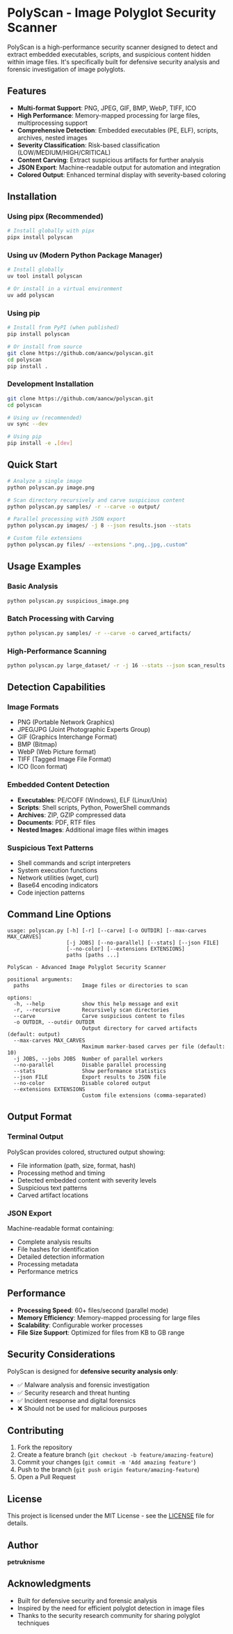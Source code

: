 # PolyScan - Image Polyglot Security Scanner

PolyScan is a high-performance security scanner designed to detect and extract embedded executables, scripts, and suspicious content hidden within image files. It's specifically built for defensive security analysis and forensic investigation of image polyglots.

## Features

- **Multi-format Support**: PNG, JPEG, GIF, BMP, WebP, TIFF, ICO
- **High Performance**: Memory-mapped processing for large files, multiprocessing support
- **Comprehensive Detection**: Embedded executables (PE, ELF), scripts, archives, nested images
- **Severity Classification**: Risk-based classification (LOW/MEDIUM/HIGH/CRITICAL)
- **Content Carving**: Extract suspicious artifacts for further analysis
- **JSON Export**: Machine-readable output for automation and integration
- **Colored Output**: Enhanced terminal display with severity-based coloring

## Installation

### Using pipx (Recommended)

```bash
# Install globally with pipx
pipx install polyscan
```

### Using uv (Modern Python Package Manager)

```bash
# Install globally
uv tool install polyscan

# Or install in a virtual environment
uv add polyscan
```

### Using pip

```bash
# Install from PyPI (when published)
pip install polyscan

# Or install from source
git clone https://github.com/aancw/polyscan.git
cd polyscan
pip install .
```

### Development Installation

```bash
git clone https://github.com/aancw/polyscan.git
cd polyscan

# Using uv (recommended)
uv sync --dev

# Using pip
pip install -e .[dev]
```

## Quick Start

```bash
# Analyze a single image
python polyscan.py image.png

# Scan directory recursively and carve suspicious content
python polyscan.py samples/ -r --carve -o output/

# Parallel processing with JSON export
python polyscan.py images/ -j 8 --json results.json --stats

# Custom file extensions
python polyscan.py files/ --extensions ".png,.jpg,.custom"
```

## Usage Examples

### Basic Analysis

```bash
python polyscan.py suspicious_image.png
```

### Batch Processing with Carving

```bash
python polyscan.py samples/ -r --carve -o carved_artifacts/
```

### High-Performance Scanning

```bash
python polyscan.py large_dataset/ -r -j 16 --stats --json scan_results.json
```

## Detection Capabilities

### Image Formats

- PNG (Portable Network Graphics)
- JPEG/JPG (Joint Photographic Experts Group)
- GIF (Graphics Interchange Format)
- BMP (Bitmap)
- WebP (Web Picture format)
- TIFF (Tagged Image File Format)
- ICO (Icon format)

### Embedded Content Detection

- **Executables**: PE/COFF (Windows), ELF (Linux/Unix)
- **Scripts**: Shell scripts, Python, PowerShell commands
- **Archives**: ZIP, GZIP compressed data
- **Documents**: PDF, RTF files
- **Nested Images**: Additional image files within images

### Suspicious Text Patterns

- Shell commands and script interpreters
- System execution functions
- Network utilities (wget, curl)
- Base64 encoding indicators
- Code injection patterns

## Command Line Options

```
usage: polyscan.py [-h] [-r] [--carve] [-o OUTDIR] [--max-carves MAX_CARVES]
                   [-j JOBS] [--no-parallel] [--stats] [--json FILE]
                   [--no-color] [--extensions EXTENSIONS]
                   paths [paths ...]

PolyScan - Advanced Image Polyglot Security Scanner

positional arguments:
  paths                 Image files or directories to scan

options:
  -h, --help            show this help message and exit
  -r, --recursive       Recursively scan directories
  --carve               Carve suspicious content to files
  -o OUTDIR, --outdir OUTDIR
                        Output directory for carved artifacts (default: output)
  --max-carves MAX_CARVES
                        Maximum marker-based carves per file (default: 10)
  -j JOBS, --jobs JOBS  Number of parallel workers
  --no-parallel         Disable parallel processing
  --stats               Show performance statistics
  --json FILE           Export results to JSON file
  --no-color            Disable colored output
  --extensions EXTENSIONS
                        Custom file extensions (comma-separated)
```

## Output Format

### Terminal Output

PolyScan provides colored, structured output showing:

- File information (path, size, format, hash)
- Processing method and timing
- Detected embedded content with severity levels
- Suspicious text patterns
- Carved artifact locations

### JSON Export

Machine-readable format containing:

- Complete analysis results
- File hashes for identification
- Detailed detection information
- Processing metadata
- Performance metrics

## Performance

- **Processing Speed**: 60+ files/second (parallel mode)
- **Memory Efficiency**: Memory-mapped processing for large files
- **Scalability**: Configurable worker processes
- **File Size Support**: Optimized for files from KB to GB range

## Security Considerations

PolyScan is designed for **defensive security analysis only**:

- ✅ Malware analysis and forensic investigation
- ✅ Security research and threat hunting
- ✅ Incident response and digital forensics
- ❌ Should not be used for malicious purposes

## Contributing

1. Fork the repository
2. Create a feature branch (`git checkout -b feature/amazing-feature`)
3. Commit your changes (`git commit -m 'Add amazing feature'`)
4. Push to the branch (`git push origin feature/amazing-feature`)
5. Open a Pull Request

## License

This project is licensed under the MIT License - see the [LICENSE](LICENSE) file for details.

## Author

**petruknisme**

## Acknowledgments

- Built for defensive security and forensic analysis
- Inspired by the need for efficient polyglot detection in image files
- Thanks to the security research community for sharing polyglot techniques

